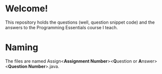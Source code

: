 # Welcome!
This repository holds the questions (well, question snippet code) and the answers to the Programming Essentials course I teach.

# Naming
The files are named Assign&lt;**Assignment Number**&gt;&lt;**Q**uestion or **A**nswer&gt;&lt;**Question Number**&gt;.java.
